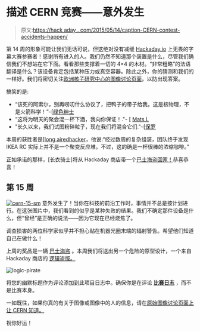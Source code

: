 # 描述 CERN 竞赛——意外发生

> 原文:[https://hack aday . com/2015/05/14/caption-CERN-contest-accidents-happen/](https://hackaday.com/2015/05/14/caption-cern-contest-accidents-happen/)

第 14 周的形象可能让我们无话可说，但这绝对没有减缓 [Hackaday.io](https://hackaday.io/contest/4200-caption-cern-contest/log/17887-caption-cern-contest-week-14-winner) 上无畏的字幕大赛参赛者！感谢所有进入的人。我们仍然不知道那个装置是什么，尽管我们确信我们不想站在它下面。看看那些支撑着一切的 4×4 的木材。“非常粗略”的法语翻译是什么？该设备肯定包括某种压力或真空容器。除此之外，你的猜测和我们的一样好。我们将密切关注[欧洲核子研究中心的图像讨论页面](https://cds.cern.ch/record/1836954)，以防出现答案。

搞笑的是:

*   “该死的阿索尔，别再唠叨什么协议了，把鸭子的带子给我。这是核物理，不是火箭科学！”–[[绿色绅士](https://hackaday.io/GreenGentleman)
*   “这将为明天的聚会混一杯下酒，我向你保证！."- [ [Mats L](https://hackaday.io/Maxulator)
*   "长久以来，我们试图粉碎粒子，现在我们将混合它们."–[[保罗](https://hackaday.io/stegall)

本周的获胜者是[[long airedhacker](https://hackaday.io/ne555)，他说:“经过数周的复杂组装，团队终于发现 IKEA RC 实际上并不是一个聚变反应堆。不过，这的确是一杯很棒的浓缩咖啡。”

正如承诺的那样，[长衣骑士]将从 Hackaday 商店带一个[巴士海盗回家！](http://store.hackaday.com/products/buspirate-v3-6-thm180c4m)恭喜恭喜！

## **第 15 周**

[![cern-15-sm](../Images/55f53e1da883194eda14bad81ed9eead.png)](https://hackaday.io/contest/4200-caption-cern-contest/log/17889-caption-cern-contest-week-15) 意外发生了！当你在科技的前沿工作时，事情并不总是按计划进行。在这张图片中，我们看到的似乎是某种失败的结果。我们不确定那件设备是什么，但“曾经”是正确的说法——因为它现在已经烧焦了。

调查损害的两位科学家似乎并不担心贴在机器光圈末端的辐射警告。希望他们知道自己在做什么！

上周的奖品是一辆 [巴士海盗](http://store.hackaday.com/products/buspirate-v3-6-thm180c4m) 。本周我们将送出另一个危险的原型设计，一个来自 Hackaday 商店的 [逻辑盗版。](http://store.hackaday.com/products/logic-pirate)

![logic-pirate](../Images/1b304926f845d10f5017e52ec77369bb.png)

将您的幽默标题作为评论添加到此项目日志中。确保你是在评论 [**比赛日志**](https://hackaday.io/contest/4200-caption-cern-contest/log/17889-caption-cern-contest-week-15) ，而不是比赛本身。

一如既往，如果你真的有关于图像或图像中的人的信息，请在[原始图像讨论页面上让 CERN 知道。](https://cds.cern.ch/record/1833950)

祝你好运！